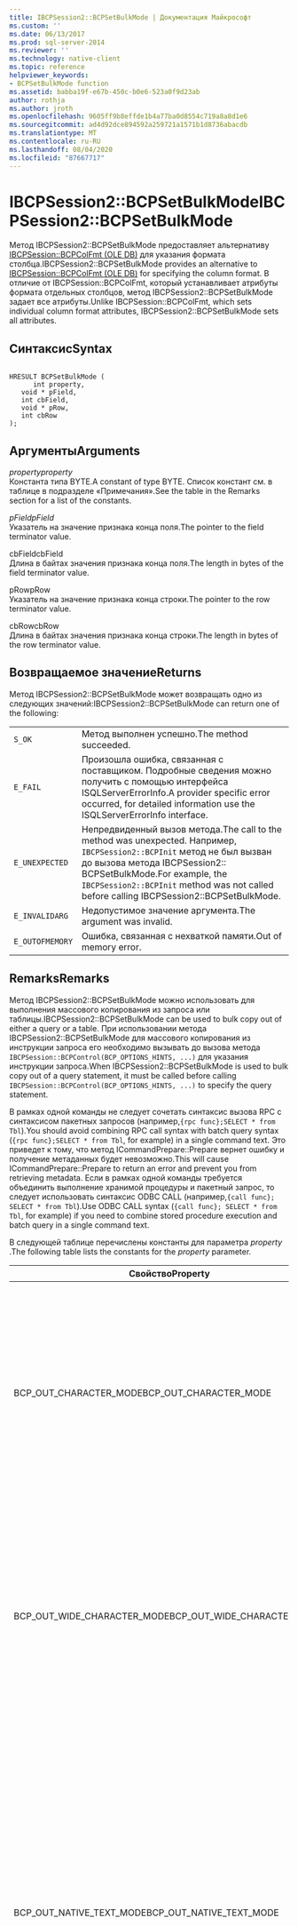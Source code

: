 ```yaml
---
title: IBCPSession2::BCPSetBulkMode | Документация Майкрософт
ms.custom: ''
ms.date: 06/13/2017
ms.prod: sql-server-2014
ms.reviewer: ''
ms.technology: native-client
ms.topic: reference
helpviewer_keywords:
- BCPSetBulkMode function
ms.assetid: babba19f-e67b-450c-b0e6-523a0f9d23ab
author: rothja
ms.author: jroth
ms.openlocfilehash: 9605ff9b8effde1b4a77ba0d8554c719a8a8d1e6
ms.sourcegitcommit: ad4d92dce894592a259721a1571b1d8736abacdb
ms.translationtype: MT
ms.contentlocale: ru-RU
ms.lasthandoff: 08/04/2020
ms.locfileid: "87667717"
---
```

# <a name="ibcpsession2bcpsetbulkmode"></a><span data-ttu-id="cc5ed-102">IBCPSession2::BCPSetBulkMode</span><span class="sxs-lookup"><span data-stu-id="cc5ed-102">IBCPSession2::BCPSetBulkMode</span></span>
  <span data-ttu-id="cc5ed-103">Метод IBCPSession2::BCPSetBulkMode предоставляет альтернативу [IBCPSession::BCPColFmt &#40;OLE DB&#41;](ibcpsession-bcpcolfmt-ole-db.md) для указания формата столбца.</span><span class="sxs-lookup"><span data-stu-id="cc5ed-103">IBCPSession2::BCPSetBulkMode provides an alternative to [IBCPSession::BCPColFmt &#40;OLE DB&#41;](ibcpsession-bcpcolfmt-ole-db.md) for specifying the column format.</span></span> <span data-ttu-id="cc5ed-104">В отличие от IBCPSession::BCPColFmt, который устанавливает атрибуты формата отдельных столбцов, метод IBCPSession2::BCPSetBulkMode задает все атрибуты.</span><span class="sxs-lookup"><span data-stu-id="cc5ed-104">Unlike IBCPSession::BCPColFmt, which sets individual column format attributes, IBCPSession2::BCPSetBulkMode sets all attributes.</span></span>  
  
## <a name="syntax"></a><span data-ttu-id="cc5ed-105">Синтаксис</span><span class="sxs-lookup"><span data-stu-id="cc5ed-105">Syntax</span></span>  
  
```  
  
HRESULT BCPSetBulkMode (  
      int property,  
   void * pField,  
   int cbField,  
   void * pRow,  
   int cbRow  
);  
```  
  
## <a name="arguments"></a><span data-ttu-id="cc5ed-106">Аргументы</span><span class="sxs-lookup"><span data-stu-id="cc5ed-106">Arguments</span></span>  
 <span data-ttu-id="cc5ed-107">*property*</span><span class="sxs-lookup"><span data-stu-id="cc5ed-107">*property*</span></span>  
 <span data-ttu-id="cc5ed-108">Константа типа BYTE.</span><span class="sxs-lookup"><span data-stu-id="cc5ed-108">A constant of type BYTE.</span></span> <span data-ttu-id="cc5ed-109">Список констант см. в таблице в подразделе «Примечания».</span><span class="sxs-lookup"><span data-stu-id="cc5ed-109">See the table in the Remarks section for a list of the constants.</span></span>  
  
 <span data-ttu-id="cc5ed-110">*pField*</span><span class="sxs-lookup"><span data-stu-id="cc5ed-110">*pField*</span></span>  
 <span data-ttu-id="cc5ed-111">Указатель на значение признака конца поля.</span><span class="sxs-lookup"><span data-stu-id="cc5ed-111">The pointer to the field terminator value.</span></span>  
  
 <span data-ttu-id="cc5ed-112">cbField</span><span class="sxs-lookup"><span data-stu-id="cc5ed-112">cbField</span></span>  
 <span data-ttu-id="cc5ed-113">Длина в байтах значения признака конца поля.</span><span class="sxs-lookup"><span data-stu-id="cc5ed-113">The length in bytes of the field terminator value.</span></span>  
  
 <span data-ttu-id="cc5ed-114">pRow</span><span class="sxs-lookup"><span data-stu-id="cc5ed-114">pRow</span></span>  
 <span data-ttu-id="cc5ed-115">Указатель на значение признака конца строки.</span><span class="sxs-lookup"><span data-stu-id="cc5ed-115">The pointer to the row terminator value.</span></span>  
  
 <span data-ttu-id="cc5ed-116">cbRow</span><span class="sxs-lookup"><span data-stu-id="cc5ed-116">cbRow</span></span>  
 <span data-ttu-id="cc5ed-117">Длина в байтах значения признака конца строки.</span><span class="sxs-lookup"><span data-stu-id="cc5ed-117">The length in bytes of the row terminator value.</span></span>  
  
## <a name="returns"></a><span data-ttu-id="cc5ed-118">Возвращаемое значение</span><span class="sxs-lookup"><span data-stu-id="cc5ed-118">Returns</span></span>  
 <span data-ttu-id="cc5ed-119">Метод IBCPSession2::BCPSetBulkMode может возвращать одно из следующих значений:</span><span class="sxs-lookup"><span data-stu-id="cc5ed-119">IBCPSession2::BCPSetBulkMode can return one of the following:</span></span>  
  
|||  
|-|-|  
|`S_OK`|<span data-ttu-id="cc5ed-120">Метод выполнен успешно.</span><span class="sxs-lookup"><span data-stu-id="cc5ed-120">The method succeeded.</span></span>|  
|`E_FAIL`|<span data-ttu-id="cc5ed-121">Произошла ошибка, связанная с поставщиком. Подробные сведения можно получить с помощью интерфейса ISQLServerErrorInfo.</span><span class="sxs-lookup"><span data-stu-id="cc5ed-121">A provider specific error occurred, for detailed information use the ISQLServerErrorInfo interface.</span></span>|  
|`E_UNEXPECTED`|<span data-ttu-id="cc5ed-122">Непредвиденный вызов метода.</span><span class="sxs-lookup"><span data-stu-id="cc5ed-122">The call to the method was unexpected.</span></span> <span data-ttu-id="cc5ed-123">Например, `IBCPSession2::BCPInit` метод не был вызван до вызова метода IBCPSession2:: BCPSetBulkMode.</span><span class="sxs-lookup"><span data-stu-id="cc5ed-123">For example, the `IBCPSession2::BCPInit` method was not called before calling IBCPSession2::BCPSetBulkMode.</span></span>|  
|`E_INVALIDARG`|<span data-ttu-id="cc5ed-124">Недопустимое значение аргумента.</span><span class="sxs-lookup"><span data-stu-id="cc5ed-124">The argument was invalid.</span></span>|  
|`E_OUTOFMEMORY`|<span data-ttu-id="cc5ed-125">Ошибка, связанная с нехваткой памяти.</span><span class="sxs-lookup"><span data-stu-id="cc5ed-125">Out of memory error.</span></span>|  
  
## <a name="remarks"></a><span data-ttu-id="cc5ed-126">Remarks</span><span class="sxs-lookup"><span data-stu-id="cc5ed-126">Remarks</span></span>  
 <span data-ttu-id="cc5ed-127">Метод IBCPSession2::BCPSetBulkMode можно использовать для выполнения массового копирования из запроса или таблицы.</span><span class="sxs-lookup"><span data-stu-id="cc5ed-127">IBCPSession2::BCPSetBulkMode can be used to bulk copy out of either a query or a table.</span></span> <span data-ttu-id="cc5ed-128">При использовании метода IBCPSession2::BCPSetBulkMode для массового копирования из инструкции запроса его необходимо вызывать до вызова метода `IBCPSession::BCPControl(BCP_OPTIONS_HINTS, ...)` для указания инструкции запроса.</span><span class="sxs-lookup"><span data-stu-id="cc5ed-128">When IBCPSession2::BCPSetBulkMode is used to bulk copy out of a query statement, it must be called before calling `IBCPSession::BCPControl(BCP_OPTIONS_HINTS, ...)` to specify the query statement.</span></span>  
  
 <span data-ttu-id="cc5ed-129">В рамках одной команды не следует сочетать синтаксис вызова RPC с синтаксисом пакетных запросов (например,`{rpc func};SELECT * from Tbl`).</span><span class="sxs-lookup"><span data-stu-id="cc5ed-129">You should avoid combining RPC call syntax with batch query syntax (`{rpc func};SELECT * from Tbl`, for example) in a single command text.</span></span>  <span data-ttu-id="cc5ed-130">Это приведет к тому, что метод ICommandPrepare::Prepare вернет ошибку и получение метаданных будет невозможно.</span><span class="sxs-lookup"><span data-stu-id="cc5ed-130">This will cause ICommandPrepare::Prepare to return an error and prevent you from retrieving metadata.</span></span> <span data-ttu-id="cc5ed-131">Если в рамках одной команды требуется объединить выполнение хранимой процедуры и пакетный запрос, то следует использовать синтаксис ODBC CALL (например,`{call func}; SELECT * from Tbl`).</span><span class="sxs-lookup"><span data-stu-id="cc5ed-131">Use ODBC CALL syntax (`{call func}; SELECT * from Tbl`, for example) if you need to combine stored procedure execution and batch query in a single command text.</span></span>  
  
 <span data-ttu-id="cc5ed-132">В следующей таблице перечислены константы для параметра *property* .</span><span class="sxs-lookup"><span data-stu-id="cc5ed-132">The following table lists the constants for the *property* parameter.</span></span>  
  
|<span data-ttu-id="cc5ed-133">Свойство</span><span class="sxs-lookup"><span data-stu-id="cc5ed-133">Property</span></span>|<span data-ttu-id="cc5ed-134">Описание</span><span class="sxs-lookup"><span data-stu-id="cc5ed-134">Description</span></span>|  
|--------------|-----------------|  
|<span data-ttu-id="cc5ed-135">BCP_OUT_CHARACTER_MODE</span><span class="sxs-lookup"><span data-stu-id="cc5ed-135">BCP_OUT_CHARACTER_MODE</span></span>|<span data-ttu-id="cc5ed-136">Указывает символьный режим вывода.</span><span class="sxs-lookup"><span data-stu-id="cc5ed-136">Specifies character output mode.</span></span><br /><br /> <span data-ttu-id="cc5ed-137">Соответствует параметру-c в BCP.EXE, а для свойства IBCPSession:: BCPColFmt со свойством *еусердататипе* задано значение `BCP_TYPE_SQLCHARACTER` .</span><span class="sxs-lookup"><span data-stu-id="cc5ed-137">Corresponds to the -c option in BCP.EXE, and to IBCPSession::BCPColFmt with *eUserDataType* property set to `BCP_TYPE_SQLCHARACTER`.</span></span>|  
|<span data-ttu-id="cc5ed-138">BCP_OUT_WIDE_CHARACTER_MODE</span><span class="sxs-lookup"><span data-stu-id="cc5ed-138">BCP_OUT_WIDE_CHARACTER_MODE</span></span>|<span data-ttu-id="cc5ed-139">Указывает режим вывода в Юникоде.</span><span class="sxs-lookup"><span data-stu-id="cc5ed-139">Specifies Unicode output mode.</span></span><br /><br /> <span data-ttu-id="cc5ed-140">Соответствует параметру-w в BCP.EXE и свойству IBCPSession:: BCPColFmt с *еусердататипе* , для которого задано значение `BCP_TYPE_SQLNCHAR` .</span><span class="sxs-lookup"><span data-stu-id="cc5ed-140">Corresponds to the -w option in BCP.EXE and IBCPSession::BCPColFmt with *eUserDataType* property set to `BCP_TYPE_SQLNCHAR`.</span></span>|  
|<span data-ttu-id="cc5ed-141">BCP_OUT_NATIVE_TEXT_MODE</span><span class="sxs-lookup"><span data-stu-id="cc5ed-141">BCP_OUT_NATIVE_TEXT_MODE</span></span>|<span data-ttu-id="cc5ed-142">Указывает собственные типы для несимвольных типов и Юникод для символьных типов.</span><span class="sxs-lookup"><span data-stu-id="cc5ed-142">Specifies native types for non-character types and Unicode for character types.</span></span><br /><br /> <span data-ttu-id="cc5ed-143">Соответствует параметру-N в BCP.EXE и свойству IBCPSession:: BCPColFmt с *еусердататипе* , для которого задано значение, `BCP_TYPE_SQLNCHAR` Если тип столбца является строкой или `BCP_TYPE_DEFAULT` если не является строкой.</span><span class="sxs-lookup"><span data-stu-id="cc5ed-143">Corresponds to the -N option in BCP.EXE and IBCPSession::BCPColFmt with *eUserDataType* property set to `BCP_TYPE_SQLNCHAR` if the column type is a string or `BCP_TYPE_DEFAULT` if not a string.</span></span>|  
|<span data-ttu-id="cc5ed-144">BCP_OUT_NATIVE_MODE</span><span class="sxs-lookup"><span data-stu-id="cc5ed-144">BCP_OUT_NATIVE_MODE</span></span>|<span data-ttu-id="cc5ed-145">Указывает типы данных базы данных.</span><span class="sxs-lookup"><span data-stu-id="cc5ed-145">Specifies native database types.</span></span><br /><br /> <span data-ttu-id="cc5ed-146">Соответствует параметру-n в BCP.EXE и свойству IBCPSession:: BCPColFmt с *еусердататипе* , для которого задано значение `BCP_TYPE_DEFAULT` .</span><span class="sxs-lookup"><span data-stu-id="cc5ed-146">Corresponds to the -n option in BCP.EXE and IBCPSession::BCPColFmt with *eUserDataType* property set to `BCP_TYPE_DEFAULT`.</span></span>|  
  
 <span data-ttu-id="cc5ed-147">Можно вызвать параметры IBCPSession::BCPControl и IBCPSession2::BCPSetBulkMode для IBCPSession::BCPControl, которые не конфликтуют с методом IBCPSession2::BCPSetBulkMode.</span><span class="sxs-lookup"><span data-stu-id="cc5ed-147">You can call IBCPSession::BCPControl and IBCPSession2::BCPSetBulkMode for IBCPSession::BCPControl options that do not conflict with IBCPSession2::BCPSetBulkMode.</span></span> <span data-ttu-id="cc5ed-148">Например, можно вызвать IBCPSession:: BCPControl с `BCP_OPTION_FIRST` и метода IBCPSession2:: BCPSetBulkMode.</span><span class="sxs-lookup"><span data-stu-id="cc5ed-148">For example, you can call IBCPSession::BCPControl with `BCP_OPTION_FIRST` and IBCPSession2::BCPSetBulkMode.</span></span>  
  
 <span data-ttu-id="cc5ed-149">Нельзя вызывать IBCPSession:: BCPControl с `BCP_OPTION_TEXTFILE` и метода IBCPSession2:: BCPSetBulkMode.</span><span class="sxs-lookup"><span data-stu-id="cc5ed-149">You cannot call IBCPSession::BCPControl with `BCP_OPTION_TEXTFILE` and IBCPSession2::BCPSetBulkMode.</span></span>  
  
 <span data-ttu-id="cc5ed-150">При попытке вызвать IBCPSession2::BCPSetBulkMode последовательностью вызовов функций, содержащих IBCPSession::BCPColFmt, IBCPSession::BCPControl и IBCPSession::BCPReadFmt, один из вызовов функции возвратит ошибку последовательности.</span><span class="sxs-lookup"><span data-stu-id="cc5ed-150">If you attempt to call IBCPSession2::BCPSetBulkMode with a sequence of function calls that includes IBCPSession::BCPColFmt, IBCPSession::BCPControl, and IBCPSession::BCPReadFmt, one of the function calls will return a sequence error failure.</span></span> <span data-ttu-id="cc5ed-151">Если необходимо исправить ошибку, вызовите IBCPSession::BCPInit, чтобы сбросить параметры и начать заново.</span><span class="sxs-lookup"><span data-stu-id="cc5ed-151">If you choose to correct the failure, call IBCPSession::BCPInit to reset the settings and start over.</span></span>  
  
 <span data-ttu-id="cc5ed-152">В следующей таблице приведено несколько примеров вызовов функций, которые вызовут ошибку последовательности.</span><span class="sxs-lookup"><span data-stu-id="cc5ed-152">The following table presents some examples of function calls that result in a function sequence error:</span></span>  
  
 <span data-ttu-id="cc5ed-153">Последовательность вызовов</span><span class="sxs-lookup"><span data-stu-id="cc5ed-153">Call sequence</span></span>  
  
```  
BCPInit("table", "dataFile", "errorFile", BCP_DIRECTION_IN);  
BCPSetBulkMode();  
```  
  
```  
BCPInit("table", "dataFile", "errorFile", BCP_DIRECTION_OUT);  
BCPSetBulkMode();  
BCPReadFmt();  
```  
  
```  
BCPInit(NULL, "dataFile", "errorFile", BCP_DIRECTION_OUT);  
BCPControl(BCP_OPTION_HINTS, "select ...");  
BCPSetBulkMode();  
```  
  
```  
BCPInit("table", "dataFile", "errorFile", BCP_DIRECTION_OUT);  
BCPSetBulkMode();  
BCPColFmt();  
```  
  
```  
BCPInit("table", "dataFile", "errorFile", BCP_DIRECTION_OUT);  
BCPControl(BCP_OPTION_DELAYREADFMT, true);  
BCPReadFmt();  
BCPColFmt();  
```  
  
```  
BCPInit(NULL, "dataFile", "errorFile", BCP_DIRECTION_OUT);  
BCPControl(BCP_OPTION_DELAYREADFMT, true);  
BCPSetBulkMode();  
BCPControl(BCP_OPTION_HINTS, "select ...");  
BCPReadFmt();  
```  
  
```  
BCPInit("table", "dataFile", "errorFile", BCP_DIRECTION_OUT);  
BCPControl(BCP_OPTION_DELAYREADFMT, true);  
BCPColumns();  
```  
  
```  
BCPInit("table", "dataFile", "errorFile", BCP_DIRECTION_OUT);  
BCPControl(BCP_OPTION_DELAYREADFMT, true);  
BCPSetColFmt();  
```  
  
## <a name="example"></a><span data-ttu-id="cc5ed-154">Пример</span><span class="sxs-lookup"><span data-stu-id="cc5ed-154">Example</span></span>  
 <span data-ttu-id="cc5ed-155">В следующем образце создается четыре файла с использованием разных параметров метода IBCPSession2::BCPSetBulkMode.</span><span class="sxs-lookup"><span data-stu-id="cc5ed-155">The following sample creates four files using different settings of IBCPSession2::BCPSetBulkMode.</span></span>  
  
```  
  
// compile with: sqlncli11.lib oleaut32.lib ole32.lib  
  
#include <stdio.h>  
#include "sqlncli.h"  
  
IDBInitialize*  g_pIDBInitialize = NULL;  
IBCPSession2 * g_pIBcpSession = NULL;  
class COLEDBPropSet : public DBPROPSET {  
public:  
   COLEDBPropSet() {  
      rgProperties = NULL;  
      cProperties = 0;  
   };  
   COLEDBPropSet(const GUID& guid) {  
      rgProperties = NULL;  
      cProperties = 0;  
      guidPropertySet = guid;  
   };  
   ~COLEDBPropSet() {  
      for ( ULONG i = 0 ; i < cProperties ; i++ )  
         VariantClear(&rgProperties[i].vValue);  
      CoTaskMemFree(rgProperties);  
   }  
   void SetGUID(const GUID& guid) {  
      guidPropertySet = guid;  
   };  
   bool AddProperty(DWORD dwPropertyID, bool bValue) {  
      if (!Add())  
         return false;  
      rgProperties[cProperties].dwPropertyID = dwPropertyID;  
      rgProperties[cProperties].vValue.vt = VT_BOOL;  
      rgProperties[cProperties].vValue.boolVal = (bValue) ? VARIANT_TRUE : VARIANT_FALSE;  
      cProperties++;  
      return true;  
   };  
   bool AddProperty(DWORD dwPropertyID, long nValue) {  
      if (!Add())  
         return false;  
      rgProperties[cProperties].dwPropertyID  = dwPropertyID;  
      rgProperties[cProperties].vValue.vt     = VT_I4;  
      rgProperties[cProperties].vValue.lVal   = nValue;  
      cProperties++;  
      return true;  
   };  
   bool AddProperty(DWORD dwPropertyID,LPCWSTR szValue) {  
      if (!Add())  
         return false;  
      rgProperties[cProperties].dwPropertyID = dwPropertyID;  
      rgProperties[cProperties].vValue.vt = VT_BSTR;  
      rgProperties[cProperties].vValue.bstrVal = SysAllocString(szValue);  
      cProperties++;  
      return true;  
   };  
   bool Add() {  
      DBPROP* p = (DBPROP*)CoTaskMemRealloc(rgProperties, (cProperties + 1) * sizeof(DBPROP));  
      if (p != NULL) {  
         rgProperties = p;  
         rgProperties[cProperties].dwOptions = DBPROPOPTIONS_REQUIRED;  
         rgProperties[cProperties].colid = DB_NULLID;  
         rgProperties[cProperties].vValue.vt = VT_EMPTY;  
         return true;  
      }  
      else  
         return false;  
   };  
};  
  
void OLEDBCleanUp() {  
   if (g_pIDBInitialize) {  
      g_pIDBInitialize->Release();  
      g_pIDBInitialize = NULL;  
   }  
   if (g_pIBcpSession) {  
      g_pIBcpSession->Release();  
      g_pIBcpSession = NULL;  
   }  
}  
  
BOOL MakeOLEDBConnect(LPWSTR  pServer) {  
   BOOL ret = true;  
   IDBProperties * pIDBProperties = NULL;  
   IDBCreateSession * pIDBCreateSession = NULL;  
   COLEDBPropSet PropSet(DBPROPSET_DBINIT);  
   COLEDBPropSet BcpProperty(DBPROPSET_SQLSERVERDATASOURCE);  
   try {  
      HRESULT hr = CoInitializeEx(NULL,COINIT_MULTITHREADED);   
      hr = CoCreateInstance(SQLNCLI_CLSID, NULL, CLSCTX_INPROC_SERVER, IID_IDBInitialize, (LPVOID *)&g_pIDBInitialize);  
      if (FAILED(hr)) {  
         printf("CoCreateInstance failed\n");  
         return false;  
      }  
      PropSet.AddProperty(DBPROP_INIT_DATASOURCE, (LPWSTR)pServer);  
      PropSet.AddProperty(DBPROP_AUTH_INTEGRATED, L"SSPI");  
      hr = g_pIDBInitialize->QueryInterface(IID_IDBProperties, (void**) &pIDBProperties);  
      if (FAILED(hr)) {  
         printf("g_pIDBInitialize->->QueryInterface(IID_IDBProperties...) failed\n");  
         throw false;  
      }  
      hr = pIDBProperties->SetProperties(1, &PropSet);  
      if (FAILED(hr)) {  
         printf("g_pIDBInitialize->->SetProperties(...) failed\n");  
         throw false;  
      }  
      hr = g_pIDBInitialize->Initialize();  
      if (FAILED(hr)) {  
         printf("g_pIDBInitialize->->Initialize() failed\n");  
         throw false;  
      }  
      BcpProperty.AddProperty(SSPROP_ENABLEFASTLOAD, true);  
      BcpProperty.AddProperty(SSPROP_ENABLEBULKCOPY, true);  
      hr = pIDBProperties->SetProperties(1, &BcpProperty);  
      if (FAILED(hr)) {  
         printf("g_pIDBInitialize->->SetProperties() for bcp failed\n");  
         throw false;  
      }  
      hr = g_pIDBInitialize->QueryInterface(IID_IDBCreateSession, (void**) &pIDBCreateSession);  
      if (FAILED(hr)) {  
         printf("g_pIDBInitialize->QueryInterface(IID_IDBCreateSession..) failed\n");  
         throw false;  
      }  
  
      hr = pIDBCreateSession->CreateSession(NULL, IID_IBCPSession2, (IUnknown**) &g_pIBcpSession);  
      if (FAILED(hr)) {  
         printf("g_pIDBCreateSession->CreateSession() failed\n");  
         throw false;  
      }  
   }  
   catch(...) {  
      ret = false;  
   }  
   if (pIDBProperties)  
      pIDBProperties->Release();  
   if (pIDBCreateSession)  
      pIDBCreateSession->Release();  
   return ret;  
}  
  
BOOL BCPSetBulkMode(LPWSTR pszServer, LPTSTR pszQureryOut, char BCPType, LPWSTR pszDataFile) {  
   HRESULThr;  
   if (!MakeOLEDBConnect(pszServer))  
      return false;  
   hr = g_pIBcpSession->BCPInit(NULL, pszDataFile, NULL, BCP_DIRECTION_OUT );   // bcp init for queryout  
   if (FAILED(hr)) {  
      printf("BCP init failed\n");  
      OLEDBCleanUp();  
      return false;  
   }  
   // setbulkmode  
   char ColTerm[] = "\t";  
   char RowTerm[] = "\r\n";  
   wchar_t wColTerm[] = L"\t";  
   wchar_t wRowTerm[] = L"\r\n";  
   BYTE * pColTerm = NULL;  
   int cbColTerm = NULL;  
   BYTE * pRowTerm = 0;  
   int cbRowTerm = 0;  
   int bulkmode = -1;  
  
   if(BCPType == 'c') {   // bcp -c  
      pColTerm = (BYTE*)ColTerm;  
      pRowTerm = (BYTE*)RowTerm;  
      cbColTerm = 1;  
      cbRowTerm = 2;  
      bulkmode = BCP_OUT_CHARACTER_MODE;  
   }  
   else  
      if(BCPType == 'w') {   // bcp -w  
         pColTerm = (BYTE*)wColTerm;  
         pRowTerm = (BYTE*)wRowTerm;  
         cbColTerm = 2;  
         cbRowTerm = 4;  
         bulkmode = BCP_OUT_WIDE_CHARACTER_MODE;  
      }  
      else  
         if (BCPType == 'n')   // bcp -n  
            bulkmode = BCP_OUT_NATIVE_MODE;  
         else  
            if (BCPType == 'N')   // bcp -n  
               bulkmode = BCP_OUT_NATIVE_TEXT_MODE;  
            else {  
               printf("unknown bcp mode\n");  
               OLEDBCleanUp();  
               return false;  
            }  
            hr = g_pIBcpSession->BCPSetBulkMode(bulkmode, pColTerm, cbColTerm, pRowTerm, cbRowTerm);  
            if (FAILED(hr)) {  
               printf("BCPSetBulkMode failed\n");  
               OLEDBCleanUp();  
               return false;  
            }  
  
            // set queryout TSQL statement  
            hr = g_pIBcpSession->BCPControl(BCP_OPTION_HINTS, pszQureryOut);  
            if (FAILED(hr)) {  
               printf("BCPControl failed\n");  
               OLEDBCleanUp();  
               return false;  
            }  
            // bcp copy  
            DBROWCOUNT nRowsInserted = 0;  
            hr = g_pIBcpSession->BCPExec(&nRowsInserted);  
            if (FAILED(hr)) {  
               printf("BCPExec failed\n");  
               OLEDBCleanUp();  
               return false;  
            }  
            printf("bcp done\n");  
            OLEDBCleanUp();  
            return true;  
}  
  
int main() {  
   BCPSetBulkMode(L"localhost", TEXT("SELECT 'this is a bcp -c test', 1,2") , 'c', L"bcpc.dat");  
   BCPSetBulkMode(L"localhost", TEXT("SELECT 'this is a bcp -w test', 1,2") , 'w', L"bcpw.dat");  
   BCPSetBulkMode(L"localhost", TEXT("SELECT 'this is a bcp -c test', 1,2") , 'n', L"bcpn.dat");  
   BCPSetBulkMode(L"localhost", TEXT("SELECT 'this is a bcp -w test', 1,2") , 'N', L"bcp_N.dat");  
}  
```  
  
## <a name="see-also"></a><span data-ttu-id="cc5ed-156">См. также:</span><span class="sxs-lookup"><span data-stu-id="cc5ed-156">See Also</span></span>  
 [<span data-ttu-id="cc5ed-157">IBCPSession2 &#40;OLE DB&#41;</span><span class="sxs-lookup"><span data-stu-id="cc5ed-157">IBCPSession2 &#40;OLE DB&#41;</span></span>](ibcpsession2-ole-db.md)  
  
  
